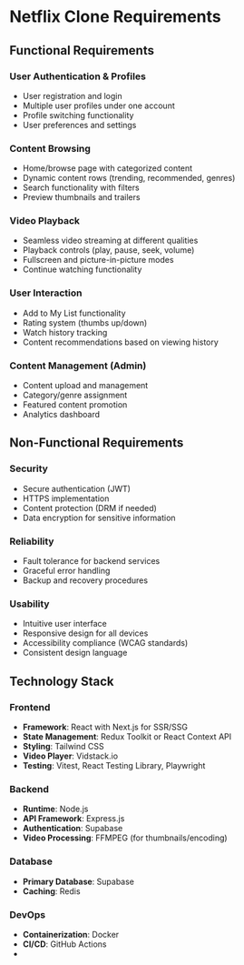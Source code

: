 # Netflix Clone Requirements

## Functional Requirements

### User Authentication & Profiles

- User registration and login
- Multiple user profiles under one account
- Profile switching functionality
- User preferences and settings

### Content Browsing

- Home/browse page with categorized content
- Dynamic content rows (trending, recommended, genres)
- Search functionality with filters
- Preview thumbnails and trailers

### Video Playback

- Seamless video streaming at different qualities
- Playback controls (play, pause, seek, volume)
- Fullscreen and picture-in-picture modes
- Continue watching functionality

### User Interaction

- Add to My List functionality
- Rating system (thumbs up/down)
- Watch history tracking
- Content recommendations based on viewing history

### Content Management (Admin)

- Content upload and management
- Category/genre assignment
- Featured content promotion
- Analytics dashboard

## Non-Functional Requirements

### Security

- Secure authentication (JWT)
- HTTPS implementation
- Content protection (DRM if needed)
- Data encryption for sensitive information

### Reliability

- Fault tolerance for backend services
- Graceful error handling
- Backup and recovery procedures

### Usability

- Intuitive user interface
- Responsive design for all devices
- Accessibility compliance (WCAG standards)
- Consistent design language

## Technology Stack

### Frontend

- **Framework**: React with Next.js for SSR/SSG
- **State Management**: Redux Toolkit or React Context API
- **Styling**: Tailwind CSS
- **Video Player**: Vidstack.io
- **Testing**: Vitest, React Testing Library, Playwright

### Backend

- **Runtime**: Node.js
- **API Framework**: Express.js
- **Authentication**: Supabase
- **Video Processing**: FFMPEG (for thumbnails/encoding)

### Database

- **Primary Database**: Supabase
- **Caching**: Redis

### DevOps

- **Containerization**: Docker
- **CI/CD**: GitHub Actions
-
